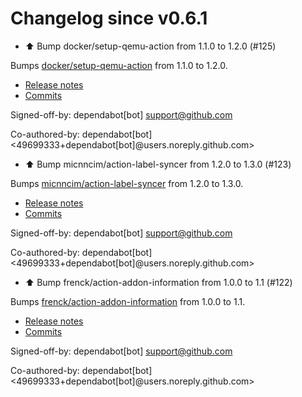 # Changelog since v0.6.1
- ⬆️ Bump docker/setup-qemu-action from 1.1.0 to 1.2.0 (#125)

Bumps [docker/setup-qemu-action](https://github.com/docker/setup-qemu-action) from 1.1.0 to 1.2.0.
- [Release notes](https://github.com/docker/setup-qemu-action/releases)
- [Commits](https://github.com/docker/setup-qemu-action/compare/v1.1.0...v1.2.0)

Signed-off-by: dependabot[bot] <support@github.com>

Co-authored-by: dependabot[bot] <49699333+dependabot[bot]@users.noreply.github.com> 
- ⬆️ Bump micnncim/action-label-syncer from 1.2.0 to 1.3.0 (#123)

Bumps [micnncim/action-label-syncer](https://github.com/micnncim/action-label-syncer) from 1.2.0 to 1.3.0.
- [Release notes](https://github.com/micnncim/action-label-syncer/releases)
- [Commits](https://github.com/micnncim/action-label-syncer/compare/v1.2.0...v1.3.0)

Signed-off-by: dependabot[bot] <support@github.com>

Co-authored-by: dependabot[bot] <49699333+dependabot[bot]@users.noreply.github.com> 
- ⬆️ Bump frenck/action-addon-information from 1.0.0 to 1.1 (#122)

Bumps [frenck/action-addon-information](https://github.com/frenck/action-addon-information) from 1.0.0 to 1.1.
- [Release notes](https://github.com/frenck/action-addon-information/releases)
- [Commits](https://github.com/frenck/action-addon-information/compare/v1.0.0...v1.1)

Signed-off-by: dependabot[bot] <support@github.com>

Co-authored-by: dependabot[bot] <49699333+dependabot[bot]@users.noreply.github.com> 
